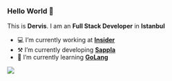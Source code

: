 ### Hello World 👋

This is **Dervis**. I am an **Full Stack Developer** in **Istanbul**

- 💻 I’m currently working at **[Insider](https://useinsider.com)**
- ⚒️ I’m currently developing **[Sappla](https://apps.apple.com/tr/app/sappla-split-groups-expenses/id6741804095)**
- 🌱 I’m currently learning **[GoLang](https://go.dev)**

<a href="https://github.com/antonkomarev/github-profile-views-counter">
    <img src="https://komarev.com/ghpvc/?username=dervisgelmez">
</a>
